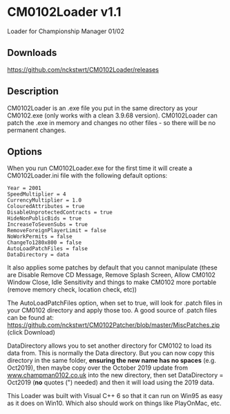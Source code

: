 # CM0102Loader v1.1
Loader for Championship Manager 01/02

## Downloads
https://github.com/nckstwrt/CM0102Loader/releases

## Description
CM0102Loader is an .exe file you put in the same directory as your CM0102.exe (only works with a clean 3.9.68 version).
CM0102Loader can patch the .exe in memory and changes no other files - so there will be no permanent changes.

## Options
When you run CM0102Loader.exe for the first time it will create a CM0102Loader.ini file with the following default options:
```
Year = 2001
SpeedMultiplier = 4
CurrencyMultiplier = 1.0
ColouredAttributes = true
DisableUnprotectedContracts = true
HideNonPublicBids = true
IncreaseToSevenSubs = true
RemoveForeignPlayerLimit = false
NoWorkPermits = false
ChangeTo1280x800 = false
AutoLoadPatchFiles = false
DataDirectory = data
```
It also applies some patches by default that you cannot manipulate (these are Disable Remove CD Message, Remove Splash Screen, Allow CM0102 Window Close, Idle Sensitivity and things to make CM0102 more portable (remove memory check, location check, etc))

The AutoLoadPatchFiles option, when set to true, will look for .patch files in your CM0102 directory and apply those too. A good source of .patch files can be found at:
https://github.com/nckstwrt/CM0102Patcher/blob/master/MiscPatches.zip (click Download)

DataDirectory allows you to set another directory for CM0102 to load its data from. This is normally the Data directory. But you can now copy this directory in the same folder, **ensuring the new name has no spaces** (e.g. Oct2019), then maybe copy over the October 2019 update from www.champman0102.co.uk into the new directory, then set DataDirectory = Oct2019 (**no** quotes (") needed) and then it will load using the 2019 data.

This Loader was built with Visual C++ 6 so that it can run on Win95 as easy as it does on Win10. Which also should work on things like PlayOnMac, etc.
